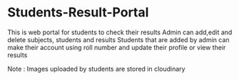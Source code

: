 # Students-Result-Portal

This is web portal for students to check their results
Admin can add,edit and delete subjects, students and results
Students that are added by admin can make their account using roll number and update their profile or view their results

Note : Images uploaded by students are stored in cloudinary 

